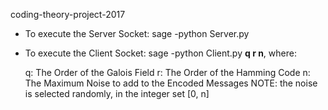 


coding-theory-project-2017

  * To execute the Server Socket: sage -python Server.py
  * To execute the Client Socket: sage -python Client.py **q r n**, where:
 
    q: The Order of the Galois Field
    r: The Order of the Hamming Code
    n: The Maximum Noise to add to the Encoded Messages 
      NOTE: the noise is selected randomly, in the integer set [0, n]
